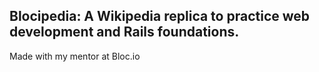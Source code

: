 ## Blocipedia: A Wikipedia replica to practice web development and Rails foundations.

Made with my mentor at Bloc.io
